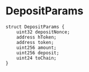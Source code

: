 # DepositParams


```solidity
struct DepositParams {
    uint32 depositNonce;
    address hToken;
    address token;
    uint256 amount;
    uint256 deposit;
    uint24 toChain;
}
```

